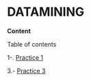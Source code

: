 # DATAMINING

**Content**

Table of contents 

1-. [Practice 1](https://github.com/YnayeliGtzL/DATAMINING/blob/Unit_1/Practice_1.r)


3.- [Practice 3](https://github.com/YnayeliGtzL/DATAMINING/blob/Unit_1/Practice_3.r)
